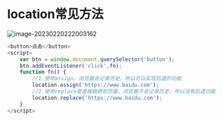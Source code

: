 # location常见方法

![image-20230220222003162](C:\Users\谭磊\AppData\Roaming\Typora\typora-user-images\image-20230220222003162.png)

```javaScript
<button>点击</button>
<script>
    var btn = window.document.querySelector('button');
    btn.addEventListener('click',fn);
    function fn() {
        //1.使用assign，浏览器会记录历史，所以可以实现后退的功能
        location.assign('https://www.baidu.com');
        //2.使用replace是直接跳转到页面，浏览器不会记录历史，所以没有后退功能
        location.replace('https://www.baidu.com');
    }
</script>
```

